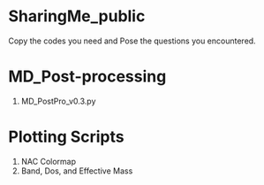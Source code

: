 # SharingMe_public
Copy the codes you need and Pose the questions you encountered.
# MD_Post-processing
1. MD_PostPro_v0.3.py
# Plotting Scripts
1. NAC Colormap
2. Band, Dos, and Effective Mass

